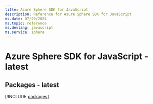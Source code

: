 ```yaml
---
title: Azure Sphere SDK for JavaScript
description: Reference for Azure Sphere SDK for JavaScript
ms.date: 07/29/2024
ms.topic: reference
ms.devlang: javascript
ms.service: sphere
---
```

# Azure Sphere SDK for JavaScript - latest
## Packages - latest
[!INCLUDE [packages](sphere-index.md)]
